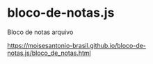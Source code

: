 # bloco-de-notas.js
Bloco de notas arquivo

https://moisesantonio-brasil.github.io/bloco-de-notas.js/bloco_de_notas.html
